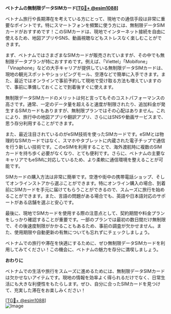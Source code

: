 **ベトナムの無制限データSIMカード[[TG💪+ @esim1088](https://t.me/s/esim1088)]**

ベトナム旅行や長期滞在を考えている方にとって、現地での通信手段は非常に重要なポイントです。特にスマートフォンを頻繁に使う方には、無制限データSIMカードがおすすめです！このSIMカードは、現地でインターネット接続を自由に使えるため、地図アプリやSNS、動画視聴などもストレスなく楽しむことができます。

まず、ベトナムではさまざまなSIMカードが販売されていますが、その中でも無制限データプランが特におすすめです。例えば、「Viettel」「Mobifone」「Vinaphone」などの大手キャリアが提供している無制限データSIMカードは、現地の観光スポットやショッピングモール、空港などで簡単に入手できます。また、最近ではオンラインで事前予約して現地で受け取る方法も増えていますので、事前に準備しておくことで到着後すぐに使えます。

無制限データSIMカードのメリットは何と言ってもそのコストパフォーマンスの高さです。通常、一定のデータ量を超えると速度が制限されたり、追加料金が発生するSIMカードもありますが、無制限プランではその心配はありません。これにより、旅行中の地図アプリや翻訳アプリ、さらにはSNSや動画サービスまで、思う存分利用することができます。

また、最近注目されているのがeSIM技術を使ったSIMカードです。eSIMとは物理的なSIMカードではなく、スマホやタブレットに内蔵された電子チップで通信を行う新しい技術です。このeSIMを利用することで、海外渡航時に複数のSIMカードを持ち歩く必要がなくなり、とても便利です。さらに、ベトナムの主要なキャリアでもeSIMに対応しているため、より柔軟に通信環境を整えることが可能です。

SIMカードの購入方法は非常に簡単です。空港や街中の携帯電話ショップ、そしてオンラインストアから選ぶことができます。特にオンライン購入の場合、到着前にSIMカードを手元に届けてもらうことができるので、スムーズに旅行を始めることができます。また、言語の問題がある場合でも、英語や日本語対応のサポートがある店舗を選ぶと安心です。

最後に、現地でSIMカードを使用する際の注意点として、契約期間や料金プランをしっかり確認することが重要です。一部のプランでは最初の数日間だけ無制限で、その後速度制限がかかることもあるため、事前の調査が欠かせません。また、使用期限や自動更新の有無についても忘れずにチェックしましょう。

ベトナムでの旅行や滞在を快適にするために、ぜひ無制限データSIMカードを利用してみてください！この機会に、ベトナムの魅力を存分に満喫しましょう。

**おわりに**

ベトナムでの生活や旅行をスムーズに進めるためには、無制限データSIMカードは欠かせないアイテムです。現地の情報を効率よく得られるだけでなく、日常生活にも大きな利便性をもたらします。ぜひ、自分に合ったSIMカードを見つけて、充実した滞在をお楽しみください！

[[TG💪+ @esim1088](https://t.me/s/esim1088)]  
![Image](https://i.postimg.cc/Y0z9fWf4/image.png)